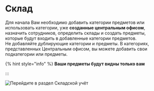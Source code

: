 # Склад

Для начала Вам необходимо добавить категории предметов или использовать категории, уже **созданные центральным офисом**, назначить сотрудников, определить склады и создать предметы, которые будут входить в добавленные категории предметов.\
Не добавляйте дублирующие категории и предметы. В категориях, представленных Центральным офисом, вы можете добавить свои подкатегории или предметы.

{% hint style="info" %}
**Ваши предметы будут видны только вам**

:::

![Перейдите в раздел Складской учёт](../.gitbook/assets/Screenshot\_194.png)
